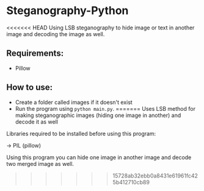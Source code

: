 # Steganography-Python
<<<<<<< HEAD
Using LSB steganography to hide image or text in another image and decoding the image as well.

## Requirements:
- Pillow

## How to use:
- Create a folder called images if it doesn't exist
- Run the program using `python main.py`.
=======
Uses LSB method for making steganographic images (hiding one image in another) and decode it as well

Libraries required to be installed before using this program:

-> PIL (pillow)

Using this program you can hide one image in another image and decode two merged image as well.
>>>>>>> 15728ab32ebb0a8431e61961fc425b412710cb89

